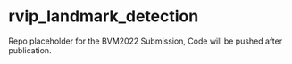# rvip_landmark_detection
Repo placeholder for the BVM2022 Submission, Code will be pushed after publication.
